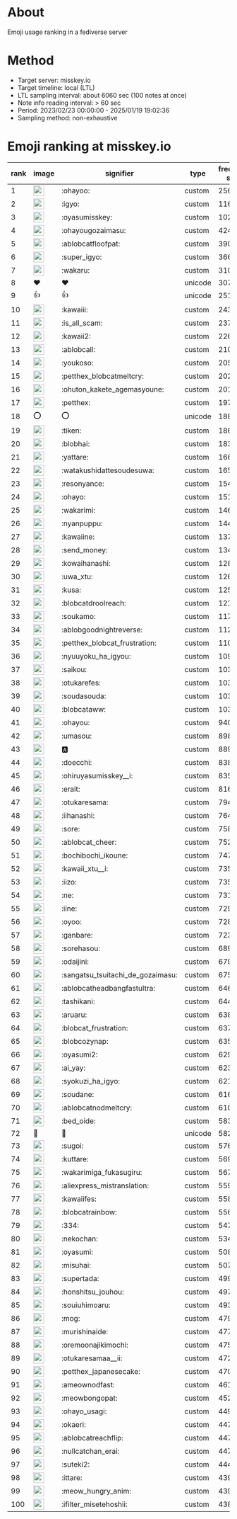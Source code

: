 # About
Emoji usage ranking in a fediverse server

# Method
- Target server: misskey.io
- Target timeline: local (LTL)
- LTL sampling interval: about 6060 sec (100 notes at once)
- Note info reading interval: > 60 sec
- Period: 2023/02/23 00:00:00 - 2025/01/19 19:02:36 
- Sampling method: non-exhaustive

# Emoji ranking at misskey.io

|rank|image|signifier|type|frequency score|
|----|----|----|----|----|
|1|<img height="24" src="https://misskey.io/emoji/ohayoo.webp">|:ohayoo:|custom|256200|
|2|<img height="24" src="https://misskey.io/emoji/igyo.webp">|:igyo:|custom|116615|
|3|<img height="24" src="https://misskey.io/emoji/oyasumisskey.webp">|:oyasumisskey:|custom|102731|
|4|<img height="24" src="https://misskey.io/emoji/ohayougozaimasu.webp">|:ohayougozaimasu:|custom|42419|
|5|<img height="24" src="https://misskey.io/emoji/ablobcatfloofpat.webp">|:ablobcatfloofpat:|custom|39080|
|6|<img height="24" src="https://misskey.io/emoji/super_igyo.webp">|:super_igyo:|custom|36634|
|7|<img height="24" src="https://misskey.io/emoji/wakaru.webp">|:wakaru:|custom|31036|
|8|❤|❤|unicode|30759|
|9|👍|👍|unicode|25184|
|10|<img height="24" src="https://misskey.io/emoji/kawaiii.webp">|:kawaiii:|custom|24358|
|11|<img height="24" src="https://misskey.io/emoji/is_all_scam.webp">|:is_all_scam:|custom|23724|
|12|<img height="24" src="https://misskey.io/emoji/kawaii2.webp">|:kawaii2:|custom|22670|
|13|<img height="24" src="https://misskey.io/emoji/ablobcall.webp">|:ablobcall:|custom|21004|
|14|<img height="24" src="https://misskey.io/emoji/youkoso.webp">|:youkoso:|custom|20522|
|15|<img height="24" src="https://misskey.io/emoji/petthex_blobcatmeltcry.webp">|:petthex_blobcatmeltcry:|custom|20295|
|16|<img height="24" src="https://misskey.io/emoji/ohuton_kakete_agemasyoune.webp">|:ohuton_kakete_agemasyoune:|custom|20126|
|17|<img height="24" src="https://misskey.io/emoji/petthex.webp">|:petthex:|custom|19702|
|18|⭕|⭕|unicode|18812|
|19|<img height="24" src="https://misskey.io/emoji/tiken.webp">|:tiken:|custom|18614|
|20|<img height="24" src="https://misskey.io/emoji/blobhai.webp">|:blobhai:|custom|18385|
|21|<img height="24" src="https://misskey.io/emoji/yattare.webp">|:yattare:|custom|16647|
|22|<img height="24" src="https://misskey.io/emoji/watakushidattesoudesuwa.webp">|:watakushidattesoudesuwa:|custom|16585|
|23|<img height="24" src="https://misskey.io/emoji/resonyance.webp">|:resonyance:|custom|15421|
|24|<img height="24" src="https://misskey.io/emoji/ohayo.webp">|:ohayo:|custom|15136|
|25|<img height="24" src="https://misskey.io/emoji/wakarimi.webp">|:wakarimi:|custom|14655|
|26|<img height="24" src="https://misskey.io/emoji/nyanpuppu.webp">|:nyanpuppu:|custom|14475|
|27|<img height="24" src="https://misskey.io/emoji/kawaiine.webp">|:kawaiine:|custom|13704|
|28|<img height="24" src="https://misskey.io/emoji/send_money.webp">|:send_money:|custom|13414|
|29|<img height="24" src="https://misskey.io/emoji/kowaihanashi.webp">|:kowaihanashi:|custom|12839|
|30|<img height="24" src="https://misskey.io/emoji/uwa_xtu.webp">|:uwa_xtu:|custom|12609|
|31|<img height="24" src="https://misskey.io/emoji/kusa.webp">|:kusa:|custom|12553|
|32|<img height="24" src="https://misskey.io/emoji/blobcatdroolreach.webp">|:blobcatdroolreach:|custom|12168|
|33|<img height="24" src="https://misskey.io/emoji/soukamo.webp">|:soukamo:|custom|11731|
|34|<img height="24" src="https://misskey.io/emoji/ablobgoodnightreverse.webp">|:ablobgoodnightreverse:|custom|11204|
|35|<img height="24" src="https://misskey.io/emoji/petthex_blobcat_frustration.webp">|:petthex_blobcat_frustration:|custom|11045|
|36|<img height="24" src="https://misskey.io/emoji/nyuuyoku_ha_igyou.webp">|:nyuuyoku_ha_igyou:|custom|10923|
|37|<img height="24" src="https://misskey.io/emoji/saikou.webp">|:saikou:|custom|10356|
|38|<img height="24" src="https://misskey.io/emoji/otukarefes.webp">|:otukarefes:|custom|10352|
|39|<img height="24" src="https://misskey.io/emoji/soudasouda.webp">|:soudasouda:|custom|10348|
|40|<img height="24" src="https://misskey.io/emoji/blobcataww.webp">|:blobcataww:|custom|10323|
|41|<img height="24" src="https://misskey.io/emoji/ohayou.webp">|:ohayou:|custom|9400|
|42|<img height="24" src="https://misskey.io/emoji/umasou.webp">|:umasou:|custom|8981|
|43|<img height="24" src="https://misskey.io/emoji/a.webp">|:a:|custom|8892|
|44|<img height="24" src="https://misskey.io/emoji/doecchi.webp">|:doecchi:|custom|8384|
|45|<img height="24" src="https://misskey.io/emoji/ohiruyasumisskey__i.webp">|:ohiruyasumisskey__i:|custom|8351|
|46|<img height="24" src="https://misskey.io/emoji/erait.webp">|:erait:|custom|8164|
|47|<img height="24" src="https://misskey.io/emoji/otukaresama.webp">|:otukaresama:|custom|7942|
|48|<img height="24" src="https://misskey.io/emoji/iihanashi.webp">|:iihanashi:|custom|7640|
|49|<img height="24" src="https://misskey.io/emoji/sore.webp">|:sore:|custom|7582|
|50|<img height="24" src="https://misskey.io/emoji/ablobcat_cheer.webp">|:ablobcat_cheer:|custom|7526|
|51|<img height="24" src="https://misskey.io/emoji/bochibochi_ikoune.webp">|:bochibochi_ikoune:|custom|7477|
|52|<img height="24" src="https://misskey.io/emoji/kawaii_xtu__i.webp">|:kawaii_xtu__i:|custom|7354|
|53|<img height="24" src="https://misskey.io/emoji/iizo.webp">|:iizo:|custom|7350|
|54|<img height="24" src="https://misskey.io/emoji/ne.webp">|:ne:|custom|7318|
|55|<img height="24" src="https://misskey.io/emoji/iine.webp">|:iine:|custom|7294|
|56|<img height="24" src="https://misskey.io/emoji/oyoo.webp">|:oyoo:|custom|7288|
|57|<img height="24" src="https://misskey.io/emoji/ganbare.webp">|:ganbare:|custom|7230|
|58|<img height="24" src="https://misskey.io/emoji/sorehasou.webp">|:sorehasou:|custom|6891|
|59|<img height="24" src="https://misskey.io/emoji/odaijini.webp">|:odaijini:|custom|6795|
|60|<img height="24" src="https://misskey.io/emoji/sangatsu_tsuitachi_de_gozaimasu.webp">|:sangatsu_tsuitachi_de_gozaimasu:|custom|6758|
|61|<img height="24" src="https://misskey.io/emoji/ablobcatheadbangfastultra.webp">|:ablobcatheadbangfastultra:|custom|6465|
|62|<img height="24" src="https://misskey.io/emoji/tashikani.webp">|:tashikani:|custom|6440|
|63|<img height="24" src="https://misskey.io/emoji/aruaru.webp">|:aruaru:|custom|6383|
|64|<img height="24" src="https://misskey.io/emoji/blobcat_frustration.webp">|:blobcat_frustration:|custom|6374|
|65|<img height="24" src="https://misskey.io/emoji/blobcozynap.webp">|:blobcozynap:|custom|6354|
|66|<img height="24" src="https://misskey.io/emoji/oyasumi2.webp">|:oyasumi2:|custom|6295|
|67|<img height="24" src="https://misskey.io/emoji/ai_yay.webp">|:ai_yay:|custom|6239|
|68|<img height="24" src="https://misskey.io/emoji/syokuzi_ha_igyo.webp">|:syokuzi_ha_igyo:|custom|6215|
|69|<img height="24" src="https://misskey.io/emoji/soudane.webp">|:soudane:|custom|6166|
|70|<img height="24" src="https://misskey.io/emoji/ablobcatnodmeltcry.webp">|:ablobcatnodmeltcry:|custom|6107|
|71|<img height="24" src="https://misskey.io/emoji/bed_oide.webp">|:bed_oide:|custom|5831|
|72|🎉|🎉|unicode|5826|
|73|<img height="24" src="https://misskey.io/emoji/sugoi.webp">|:sugoi:|custom|5760|
|74|<img height="24" src="https://misskey.io/emoji/kuttare.webp">|:kuttare:|custom|5694|
|75|<img height="24" src="https://misskey.io/emoji/wakarimiga_fukasugiru.webp">|:wakarimiga_fukasugiru:|custom|5678|
|76|<img height="24" src="https://misskey.io/emoji/aliexpress_mistranslation.webp">|:aliexpress_mistranslation:|custom|5594|
|77|<img height="24" src="https://misskey.io/emoji/kawaiifes.webp">|:kawaiifes:|custom|5588|
|78|<img height="24" src="https://misskey.io/emoji/blobcatrainbow.webp">|:blobcatrainbow:|custom|5564|
|79|<img height="24" src="https://misskey.io/emoji/334.webp">|:334:|custom|5478|
|80|<img height="24" src="https://misskey.io/emoji/nekochan.webp">|:nekochan:|custom|5349|
|81|<img height="24" src="https://misskey.io/emoji/oyasumi.webp">|:oyasumi:|custom|5081|
|82|<img height="24" src="https://misskey.io/emoji/misuhai.webp">|:misuhai:|custom|5073|
|83|<img height="24" src="https://misskey.io/emoji/supertada.webp">|:supertada:|custom|4998|
|84|<img height="24" src="https://misskey.io/emoji/honshitsu_jouhou.webp">|:honshitsu_jouhou:|custom|4974|
|85|<img height="24" src="https://misskey.io/emoji/souiuhimoaru.webp">|:souiuhimoaru:|custom|4936|
|86|<img height="24" src="https://misskey.io/emoji/mog.webp">|:mog:|custom|4796|
|87|<img height="24" src="https://misskey.io/emoji/murishinaide.webp">|:murishinaide:|custom|4771|
|88|<img height="24" src="https://misskey.io/emoji/oremoonajikimochi.webp">|:oremoonajikimochi:|custom|4750|
|89|<img height="24" src="https://misskey.io/emoji/otukaresamaa__ii.webp">|:otukaresamaa__ii:|custom|4725|
|90|<img height="24" src="https://misskey.io/emoji/petthex_japanesecake.webp">|:petthex_japanesecake:|custom|4708|
|91|<img height="24" src="https://misskey.io/emoji/ameownodfast.webp">|:ameownodfast:|custom|4619|
|92|<img height="24" src="https://misskey.io/emoji/meowbongopat.webp">|:meowbongopat:|custom|4520|
|93|<img height="24" src="https://misskey.io/emoji/ohayo_usagi.webp">|:ohayo_usagi:|custom|4491|
|94|<img height="24" src="https://misskey.io/emoji/okaeri.webp">|:okaeri:|custom|4476|
|95|<img height="24" src="https://misskey.io/emoji/ablobcatreachflip.webp">|:ablobcatreachflip:|custom|4475|
|96|<img height="24" src="https://misskey.io/emoji/nullcatchan_erai.webp">|:nullcatchan_erai:|custom|4471|
|97|<img height="24" src="https://misskey.io/emoji/suteki2.webp">|:suteki2:|custom|4446|
|98|<img height="24" src="https://misskey.io/emoji/ittare.webp">|:ittare:|custom|4396|
|99|<img height="24" src="https://misskey.io/emoji/meow_hungry_anim.webp">|:meow_hungry_anim:|custom|4392|
|100|<img height="24" src="https://misskey.io/emoji/ifilter_misetehoshii.webp">|:ifilter_misetehoshii:|custom|4380|
